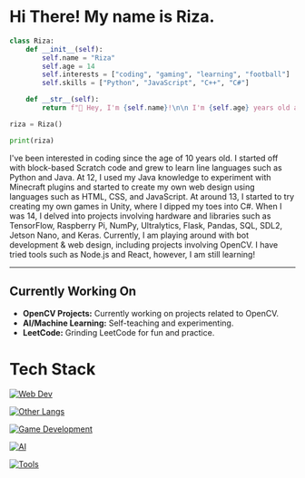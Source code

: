 # Hi There! My name is Riza.
 



```python
class Riza:
    def __init__(self):
        self.name = "Riza"
        self.age = 14
        self.interests = ["coding", "gaming", "learning", "football"]
        self.skills = ["Python", "JavaScript", "C++", "C#"]

    def __str__(self):
        return f"👋 Hey, I'm {self.name}!\n\n I'm {self.age} years old and passionate about {', '.join(self.interests)}.\n\n💻 My skills include {', '.join(self.skills)}.\n\nLet's connect and build something amazing together!"

riza = Riza()

print(riza)

```
I've been interested in coding since the age of 10 years old. I started off with block-based Scratch code and grew to learn line languages such as Python and Java. At 12, I used my Java knowledge to experiment with Minecraft plugins and started to create my own web design using languages such as HTML, CSS, and JavaScript. At around 13, I started to try creating my own games in Unity, where I dipped my toes into C#. When I was 14, I delved into projects involving hardware and libraries such as TensorFlow, Raspberry Pi, NumPy, Ultralytics, Flask, Pandas, SQL, SDL2, Jetson Nano, and Keras. Currently, I am playing around with bot development & web design, including projects involving OpenCV. I have tried tools such as Node.js and React, however, I am still learning!

---

## Currently Working On
- **OpenCV Projects:** Currently working on projects related to OpenCV.
- **AI/Machine Learning:** Self-teaching and experimenting.
- **LeetCode:** Grinding LeetCode for fun and practice.

# Tech Stack
[![Web Dev](https://skillicons.dev/icons?i=html,css,js,ts,mongodb,express,react,nodejs,tailwind,next&theme=dark)](https://skillicons.dev)

[![Other Langs](https://skillicons.dev/icons?i=python,java,cpp,c&theme=dark)](https://skillicons.dev)

[![Game Development](https://skillicons.dev/icons?i=cs,unity,godot&theme=dark)](https://skillicons.dev)

[![AI](https://skillicons.dev/icons?i=opencv,tensorflow,pytorch,arduino,raspberrypi,&theme=dark)](https://skillicons.dev)

[![Tools](https://skillicons.dev/icons?i=vscode,postman,netlify,idea,heroku,github,figma,eclipse&theme=dark)](https://skillicons.dev)



